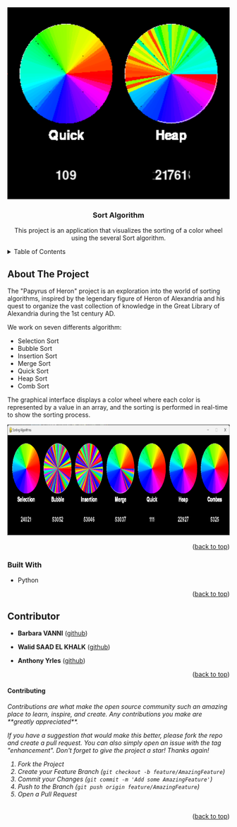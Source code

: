 <a name="readme-top"></a>



<!-- PROJECT SHIELDS -->
<!--
*** I'm using markdown "reference style" links for readability.
*** Reference links are enclosed in brackets [ ] instead of parentheses ( ).
*** See the bottom of this document for the declaration of the reference variables
*** for contributors-url, forks-url, etc. This is an optional, concise syntax you may use.
*** https://www.markdownguide.org/basic-syntax/#reference-style-links
-->


<!-- PROJECT LOGO -->
<br />
<div align="center">
  <a href="https://github.com/walid-saadelkhalk/sorting-algorithms">
    <img src="assets/logo.png" alt="Logo" width="539" height="435">
  </a>

  <h3 align="center">Sort Algorithm</h3>

  <p align="center">
    This project is an application that visualizes the sorting of a color wheel using the several Sort algorithm. 
  </p>
</div>



<!-- TABLE OF CONTENTS -->
<details>
  <summary>Table of Contents</summary>
  <ol>
    <li>
      <a href="#about-the-project">About The Project</a>
      <ul>
        <li><a href="#built-with">Built With</a></li>
      </ul>
    </li>
    <li><a href="#contributor">Contributor</a></li>
    <ul>
        <li><a href="#contributing">Contributing</a></li>
    </ul>
  </ol>
</details>



<!-- ABOUT THE PROJECT -->
## About The Project

The "Papyrus of Heron" project is an exploration into the world of sorting algorithms, inspired by the legendary figure of Heron of Alexandria and his quest to organize the vast collection of knowledge in the Great Library of Alexandria during the 1st century AD.

We work on seven differents algorithm:

* Selection Sort
* Bubble Sort
* Insertion Sort 
* Merge Sort
* Quick Sort
* Heap Sort
* Comb Sort 

The graphical interface displays a color wheel where each color is represented by a value in an array, and the sorting is performed in real-time to show the sorting process.

<img src="assets/capture.png" alt="Program window" width="900" height="250">

<p align="right">(<a href="#readme-top">back to top</a>)</p>



### Built With

* Python

<p align="right">(<a href="#readme-top">back to top</a>)</p>





<!-- CONTACT -->
## Contributor

- **Barbara VANNI** (<a href="https://github.com/barbara-vanni">github</a>)

- **Walid SAAD EL KHALK** (<a href="https://github.com/walid-saadelkhalk">github</a>)

- **Anthony Yrles** (<a href="https://github.com/anthony-yrles">github</a>)


<p align="right">(<a href="#readme-top">back to top</a>)</p>


<!-- CONTRIBUTING -->
#### Contributing

<h6>
Contributions are what make the open source community such an amazing place to learn, inspire, and create. Any contributions you make are **greatly appreciated**.

If you have a suggestion that would make this better, please fork the repo and create a pull request. You can also simply open an issue with the tag "enhancement".
Don't forget to give the project a star! Thanks again!

1. Fork the Project
2. Create your Feature Branch (`git checkout -b feature/AmazingFeature`)
3. Commit your Changes (`git commit -m 'Add some AmazingFeature'`)
4. Push to the Branch (`git push origin feature/AmazingFeature`)
5. Open a Pull Request
</h6>

<p align="right">(<a href="#readme-top">back to top</a>)</p>






